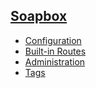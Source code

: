## [Soapbox]()
- [Configuration](config)
- [Built-in Routes](routes)
- [Administration](admin)
- [Tags](tags)